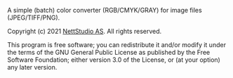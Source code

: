 A simple (batch) color converter (RGB/CMYK/GRAY) for image files (JPEG/TIFF/PNG).

Copyright (c) 2021 [NettStudio AS](https://nettstudio.no). All rights reserved.

This program is free software; you can redistribute it and/or modify it under the terms of the GNU General Public License as published by the Free Software Foundation; either version 3.0 of the License, or (at your option) any later version.
